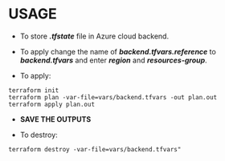 # USAGE 

- To store ***.tfstate*** file in Azure cloud backend. 

- To apply change the name of ***backend.tfvars.reference*** to ***backend.tfvars*** and enter ***region*** and ***resources-group***.

- To apply:

``` 
terraform init 
terraform plan -var-file=vars/backend.tfvars -out plan.out
terraform apply plan.out
```

- **SAVE THE OUTPUTS**

- To destroy:

```
terraform destroy -var-file=vars/backend.tfvars"
```